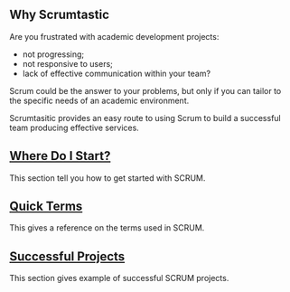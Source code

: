 
## Why Scrumtastic

Are you frustrated with academic development projects: 
  - not progressing; 
  - not responsive to users; 
  - lack of effective communication within your team?
  
Scrum could be the answer to your problems, but only if you can tailor to the specific needs of an academic environment.

Scrumtasitic provides an easy route to using Scrum to build a successful team producing effective services.

## [Where Do I Start?](where-do-we-start.md)
This section tell you how to get started with SCRUM.


## [Quick Terms](scrum_glossary.md)
This gives a reference on the terms used in SCRUM.



## [Successful Projects](successful-projects.md)
This section gives example of successful SCRUM projects.
